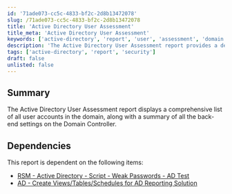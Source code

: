 ```yaml
---
id: '71ade073-cc5c-4833-bf2c-2d8b13472078'
slug: /71ade073-cc5c-4833-bf2c-2d8b13472078
title: 'Active Directory User Assessment'
title_meta: 'Active Directory User Assessment'
keywords: ['active-directory', 'report', 'user', 'assessment', 'domain', 'settings']
description: 'The Active Directory User Assessment report provides a detailed overview of all user accounts within the domain, including a summary of the associated back-end settings on the Domain Controller, enabling administrators to assess user security and account management effectively.'
tags: ['active-directory', 'report', 'security']
draft: false
unlisted: false
---
```


## Summary

The Active Directory User Assessment report displays a comprehensive list of all user accounts in the domain, along with a summary of all the back-end settings on the Domain Controller.

## Dependencies

This report is dependent on the following items:

- [RSM - Active Directory - Script - Weak Passwords - AD Test](/docs/cf22292d-e874-47ee-9bd1-5ec79c5f3724)
- [AD - Create Views/Tables/Schedules for AD Reporting Solution](/docs/f0b2fe2b-8bd8-4d9a-9428-2123b332aa49)
